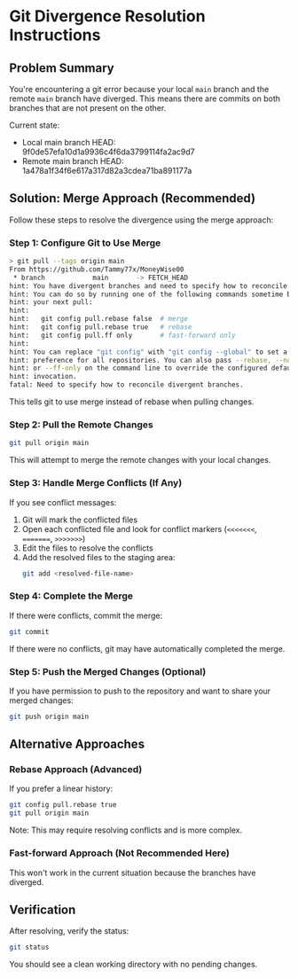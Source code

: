 # Git Divergence Resolution Instructions

## Problem Summary

You're encountering a git error because your local `main` branch and the remote `main` branch have diverged. This means there are commits on both branches that are not present on the other.

Current state:

- Local main branch HEAD: 9f0de57efa10d1a9936c4f6da3799114fa2ac9d7
- Remote main branch HEAD: 1a478a1f34f6e617a317d82a3cdea71ba891177a

## Solution: Merge Approach (Recommended)

Follow these steps to resolve the divergence using the merge approach:

### Step 1: Configure Git to Use Merge

```bash
> git pull --tags origin main
From https://github.com/Tammy77x/MoneyWise00
 * branch            main       -> FETCH_HEAD
hint: You have divergent branches and need to specify how to reconcile them.
hint: You can do so by running one of the following commands sometime before
hint: your next pull:
hint: 
hint:   git config pull.rebase false  # merge
hint:   git config pull.rebase true   # rebase
hint:   git config pull.ff only       # fast-forward only
hint: 
hint: You can replace "git config" with "git config --global" to set a default
hint: preference for all repositories. You can also pass --rebase, --no-rebase,
hint: or --ff-only on the command line to override the configured default per
hint: invocation.
fatal: Need to specify how to reconcile divergent branches.

```

This tells git to use merge instead of rebase when pulling changes.

### Step 2: Pull the Remote Changes

```bash
git pull origin main
```

This will attempt to merge the remote changes with your local changes.

### Step 3: Handle Merge Conflicts (If Any)

If you see conflict messages:

1. Git will mark the conflicted files
2. Open each conflicted file and look for conflict markers (`<<<<<<<`, `=======`, `>>>>>>>`)
3. Edit the files to resolve the conflicts
4. Add the resolved files to the staging area:
   ```bash
   git add <resolved-file-name>
   ```

### Step 4: Complete the Merge

If there were conflicts, commit the merge:

```bash
git commit
```

If there were no conflicts, git may have automatically completed the merge.

### Step 5: Push the Merged Changes (Optional)

If you have permission to push to the repository and want to share your merged changes:

```bash
git push origin main
```

## Alternative Approaches

### Rebase Approach (Advanced)

If you prefer a linear history:

```bash
git config pull.rebase true
git pull origin main
```

Note: This may require resolving conflicts and is more complex.

### Fast-forward Approach (Not Recommended Here)

This won't work in the current situation because the branches have diverged.

## Verification

After resolving, verify the status:

```bash
git status
```

You should see a clean working directory with no pending changes.
